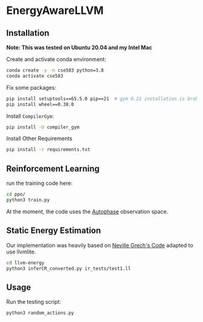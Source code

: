 # EnergyAwareLLVM

## Installation 
**Note: This was tested on Ubuntu 20.04 and my Intel Mac**

Create and activate conda environment:
```bash
conda create -y -n cse583 python=3.8
conda activate cse583
```

Fix some packages:
```bash
pip install setuptools==65.5.0 pip==21  # gym 0.21 installation is broken with more recent versions
pip install wheel==0.38.0
```

Install `CompilerGym`:
```bash
pip install -U compiler_gym
```

Install Other Requirements
```bash
pip install -r requirements.txt
```

## Reinforcement Learning
run the training code here:

```bash
cd ppo/
python3 train.py
```

At the moment, the code uses the [Autophase](https://compilergym.com/llvm/index.html#autophase) observation space. 


## Static Energy Estimation
Our implementation was heavily based on [Neville Grech's Code](https://github.com/nevillegrech/llvm-energy/tree/master) adapted to use llvmlite.
```bash
cd llvm-energy
python3 inferCR_converted.py ir_tests/test1.ll
``` 

## Usage
Run the testing script:
```bash
python3 random_actions.py
```
